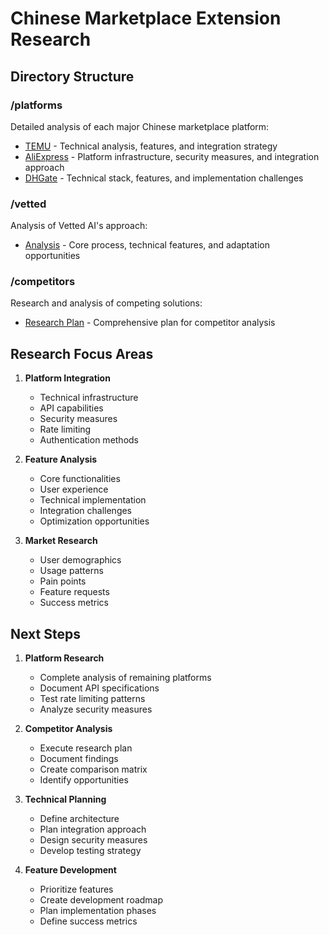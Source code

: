 # Chinese Marketplace Extension Research

## Directory Structure

### /platforms
Detailed analysis of each major Chinese marketplace platform:
- [TEMU](platforms/temu.md) - Technical analysis, features, and integration strategy
- [AliExpress](platforms/aliexpress.md) - Platform infrastructure, security measures, and integration approach
- [DHGate](platforms/dhgate.md) - Technical stack, features, and implementation challenges

### /vetted
Analysis of Vetted AI's approach:
- [Analysis](vetted/analysis.md) - Core process, technical features, and adaptation opportunities

### /competitors
Research and analysis of competing solutions:
- [Research Plan](competitors/research_plan.md) - Comprehensive plan for competitor analysis

## Research Focus Areas

1. **Platform Integration**
   - Technical infrastructure
   - API capabilities
   - Security measures
   - Rate limiting
   - Authentication methods

2. **Feature Analysis**
   - Core functionalities
   - User experience
   - Technical implementation
   - Integration challenges
   - Optimization opportunities

3. **Market Research**
   - User demographics
   - Usage patterns
   - Pain points
   - Feature requests
   - Success metrics

## Next Steps

1. **Platform Research**
   - Complete analysis of remaining platforms
   - Document API specifications
   - Test rate limiting patterns
   - Analyze security measures

2. **Competitor Analysis**
   - Execute research plan
   - Document findings
   - Create comparison matrix
   - Identify opportunities

3. **Technical Planning**
   - Define architecture
   - Plan integration approach
   - Design security measures
   - Develop testing strategy

4. **Feature Development**
   - Prioritize features
   - Create development roadmap
   - Plan implementation phases
   - Define success metrics

